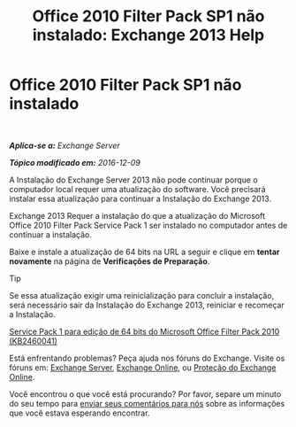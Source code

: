 ﻿---
title: 'Office 2010 Filter Pack SP1 não instalado: Exchange 2013 Help'
TOCTitle: Office 2010 Filter Pack SP1 não instalado
ms:assetid: 0fbb9c25-cb01-493d-8101-640f17785717
ms:mtpsurl: https://technet.microsoft.com/pt-br/library/ms.exch.setupreadiness.msfilterpackv2sp1notinstalled(v=EXCHG.150)
ms:contentKeyID: 50485032
ms.date: 05/22/2018
mtps_version: v=EXCHG.150
ms.translationtype: MT
---

# Office 2010 Filter Pack SP1 não instalado

 

_**Aplica-se a:** Exchange Server_

_**Tópico modificado em:** 2016-12-09_

A Instalação do Exchange Server 2013 não pode continuar porque o computador local requer uma atualização do software. Você precisará instalar essa atualização para continuar a Instalação do Exchange 2013.

Exchange 2013 Requer a instalação do que a atualização do Microsoft Office 2010 Filter Pack Service Pack 1 ser instalado no computador antes de continuar a instalação.

Baixe e instale a atualização de 64 bits na URL a seguir e clique em **tentar novamente** na página de **Verificações de Preparação**.


> [!TIP]
> Se essa atualização exigir uma reinicialização para concluir a instalação, será necessário sair da Instalação do Exchange 2013, reiniciar e recomeçar a Instalação.



[Service Pack 1 para edição de 64 bits do Microsoft Office Filter Pack 2010 (KB2460041)](https://go.microsoft.com/fwlink/p/?linkid=254043)

Está enfrentando problemas? Peça ajuda nos fóruns do Exchange. Visite os fóruns em: [Exchange Server](https://go.microsoft.com/fwlink/p/?linkid=60612), [Exchange Online](https://go.microsoft.com/fwlink/p/?linkid=267542), ou [Proteção do Exchange Online](https://go.microsoft.com/fwlink/p/?linkid=285351).

Você encontrou o que você está procurando? Por favor, separe um minuto do seu tempo para [enviar seus comentários para nós](mailto:exsetuphelpfeedback@microsoft.com?subject=exchange%202013%20setup%20help%20feedback) sobre as informações que você estava esperando encontrar.

